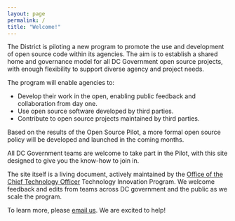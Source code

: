 ```yaml
---
layout: page
permalink: /
title: "Welcome!"
---
```


The District is piloting a new program to promote the use and development of open source code within its agencies. The aim is to establish a shared home and governance model for all DC Government open source projects, with enough flexibility to support diverse agency and project needs.

The program will enable agencies to:

* Develop their work in the open, enabling public feedback and collaboration from day one.
* Use open source software developed by third parties.
* Contribute to open source projects maintained by third parties.

Based on the results of the Open Source Pilot, a more formal open source policy will be developed and launched in the coming months.

All DC Government teams are welcome to take part in the Pilot, with this site designed to give you the know-how to join in.

The site itself is a living document, actively maintained by the [Office of the Chief Technology Officer](http://octo.dc.gov) Technology Innovation Program. We welcome feedback and edits from teams across DC government and the public as we scale the program.

To learn more, please [email us](mailto:opensource@dc.gov). We are excited to help!
